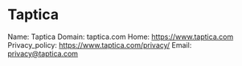 
# Taptica

Name: Taptica
Domain: taptica.com
Home: https://www.taptica.com
Privacy_policy: https://www.taptica.com/privacy/
Email: privacy@taptica.com
